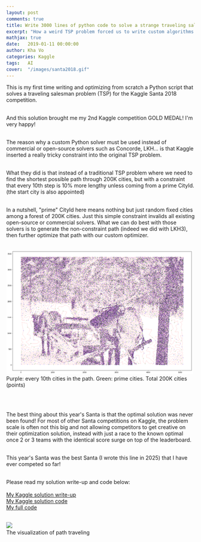 ```yaml
---
layout: post
comments: true
title: Write 3000 lines of python code to solve a strange traveling salesman problem
excerpt: "How a weird TSP problem forced us to write custom algorithms and finally seized rank 8/1874 in Kaggle Santa 2018! (plus an introduction to Kotlin!)"
mathjax: true
date:   2019-01-11 00:00:00
author: Kha Vo
categories: Kaggle
tags:	AI
cover:  "/images/santa2018.gif"
---
```


This is my first time writing and optimizing from scratch a Python script that solves a traveling salesman problem (TSP) for the Kaggle Santa 2018 competition. <br><br>

And this solution brought me my 2nd Kaggle competition GOLD MEDAL! I'm very happy! <br><br>

The reason why a custom Python solver must be used instead of commercial or open-source solvers such as Concorde, LKH... is that Kaggle inserted a really tricky constraint into the original TSP problem. <br><br>

What they did is that instead of a traditional TSP problem where we need to find the shortest possible path through 200K cities, but with a constraint that every 10th step is 10% more lengthy unless coming from a prime CityId. (the start city is also appointed) <br><br>

In a nutshell, "prime" CityId here means nothing but just random fixed cities among a forest of 200K cities. Just this simple constraint invalids all existing open-source or commercial solvers. What we can do best with those solvers is to generate the non-constraint path (indeed we did with LKH3), then further optimize that path with our custom optimizer. <br><br>


<div class="imgcap">
<img src="/images/santa18_path.png" width="500">
<div class="thecap"> Purple: every 10th cities in the path. Green: prime cities. Total 200K cities (points) </div>
</div>

<br><br>

The best thing about this year's Santa is that the optimal solution was never been found! For most of other Santa competitions on Kaggle, the problem scale is often not this big and not allowing competitors to get creative on their optimization solution, instead with just a race to the known optimal once 2 or 3 teams with the identical score surge on top of the leaderboard.<br><br>

This year's Santa was the best Santa (I wrote this line in 2025) that I have ever competed so far! <br><br>

Please read my solution write-up and code below: <br><br>
[My Kaggle solution write-up](https://www.kaggle.com/competitions/traveling-santa-2018-prime-paths/discussion/77257)<br>
[My Kaggle solution code](https://www.kaggle.com/code/khahuras/super-fast-cumsum-trick-8th-place-demo-solution)<br>
[My full code](https://github.com/voanhkha/Traveling-Santa-2018-Kaggle)<br><br>


<div class="imgcap">
<img src="/images/santa2018.gif" width="500">
<div class="thecap"> The visualization of path traveling </div>
</div>
